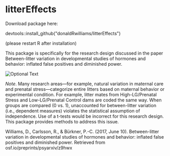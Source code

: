 # litterEffects
Download package here:

devtools::install_github("donaldRwilliams/litterEffects")

(please restart R after installation)

This package is specifically for the research design discussed in the paper Between-litter variation in developmental studies of hormones and behavior: inflated false positives and diminished power.

![Optional Text](https://github.com/donaldRwilliams/litterEffects/blob/87db95c06967cc2fc3023a28b88ab82b742abb5a/figure_1_ppt_rev_2.jpg)

*Note*. Many research areas—for example, natural variation in maternal care and prenatal stress—categorize entire litters based on maternal behavior or experimental condition. For example, litter mates from High-LG/Prenatal Stress and Low-LG/Prenatal Control dams are coded the same way. When groups are compared (0 vs. 1), unaccounted for between-litter variation (i.e., dependent measures) violates the statistical assumption of independence. Use of a t-tests would be incorrect for this research design. This package provides methods to address this issue.

Williams, D., Carlsson, R., & Bürkner, P.-C. (2017, June 10). Between-litter variation in developmental studies of hormones and behavior: inflated false positives and diminished power. Retrieved from osf.io/preprints/psyarxiv/z9hwx
